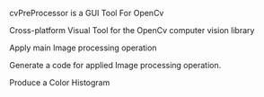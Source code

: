 
cvPreProcessor is a GUI Tool For OpenCv

Cross-platform Visual Tool for the OpenCv computer vision library

Apply main Image processing operation

Generate a code for applied Image processing operation.

Produce a Color Histogram
